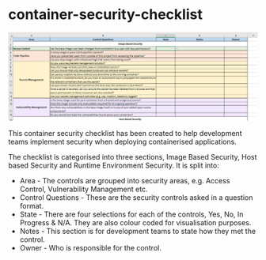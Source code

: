 # container-security-checklist

![The Container Security Checklist](./container-security-checklist-v1.png "Container Security Checklist")



This container security checklist has been created to help development teams implement security when deploying containerised applications.



The checklist is categorised into three sections, Image Based Security, Host based Security and Runtime Environment Security. It is split into: 

- Area - The controls are grouped into security areas, e.g. Access Control, Vulnerability Management etc.
- Control Questions - These are the security controls asked in a question format.
- State - There are four selections for each of the controls, Yes, No, In Progress & N/A. They are also colour coded for visualisation purposes.
- Notes - This section is for development teams to state how they met the control.
- Owner - Who is responsible for the control.


